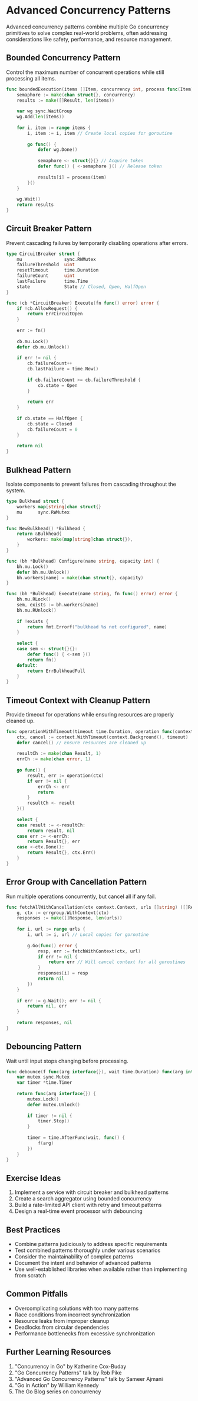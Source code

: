# Advanced Concurrency Patterns

Advanced concurrency patterns combine multiple Go concurrency primitives to solve complex real-world problems, often addressing considerations like safety, performance, and resource management.

## Bounded Concurrency Pattern

Control the maximum number of concurrent operations while still processing all items.

```go
func boundedExecution(items []Item, concurrency int, process func(Item) Result) []Result {
    semaphore := make(chan struct{}, concurrency)
    results := make([]Result, len(items))
    
    var wg sync.WaitGroup
    wg.Add(len(items))
    
    for i, item := range items {
        i, item := i, item // Create local copies for goroutine
        
        go func() {
            defer wg.Done()
            
            semaphore <- struct{}{} // Acquire token
            defer func() { <-semaphore }() // Release token
            
            results[i] = process(item)
        }()
    }
    
    wg.Wait()
    return results
}
```

## Circuit Breaker Pattern

Prevent cascading failures by temporarily disabling operations after errors.

```go
type CircuitBreaker struct {
    mu                sync.RWMutex
    failureThreshold  uint
    resetTimeout      time.Duration
    failureCount      uint
    lastFailure       time.Time
    state             State // Closed, Open, HalfOpen
}

func (cb *CircuitBreaker) Execute(fn func() error) error {
    if !cb.AllowRequest() {
        return ErrCircuitOpen
    }
    
    err := fn()
    
    cb.mu.Lock()
    defer cb.mu.Unlock()
    
    if err != nil {
        cb.failureCount++
        cb.lastFailure = time.Now()
        
        if cb.failureCount >= cb.failureThreshold {
            cb.state = Open
        }
        
        return err
    }
    
    if cb.state == HalfOpen {
        cb.state = Closed
        cb.failureCount = 0
    }
    
    return nil
}
```

## Bulkhead Pattern

Isolate components to prevent failures from cascading throughout the system.

```go
type Bulkhead struct {
    workers map[string]chan struct{}
    mu      sync.RWMutex
}

func NewBulkhead() *Bulkhead {
    return &Bulkhead{
        workers: make(map[string]chan struct{}),
    }
}

func (bh *Bulkhead) Configure(name string, capacity int) {
    bh.mu.Lock()
    defer bh.mu.Unlock()
    bh.workers[name] = make(chan struct{}, capacity)
}

func (bh *Bulkhead) Execute(name string, fn func() error) error {
    bh.mu.RLock()
    sem, exists := bh.workers[name]
    bh.mu.RUnlock()
    
    if !exists {
        return fmt.Errorf("bulkhead %s not configured", name)
    }
    
    select {
    case sem <- struct{}{}:
        defer func() { <-sem }()
        return fn()
    default:
        return ErrBulkheadFull
    }
}
```

## Timeout Context with Cleanup Pattern

Provide timeout for operations while ensuring resources are properly cleaned up.

```go
func operationWithTimeout(timeout time.Duration, operation func(context.Context) (Result, error)) (Result, error) {
    ctx, cancel := context.WithTimeout(context.Background(), timeout)
    defer cancel() // Ensure resources are cleaned up
    
    resultCh := make(chan Result, 1)
    errCh := make(chan error, 1)
    
    go func() {
        result, err := operation(ctx)
        if err != nil {
            errCh <- err
            return
        }
        resultCh <- result
    }()
    
    select {
    case result := <-resultCh:
        return result, nil
    case err := <-errCh:
        return Result{}, err
    case <-ctx.Done():
        return Result{}, ctx.Err()
    }
}
```

## Error Group with Cancellation Pattern

Run multiple operations concurrently, but cancel all if any fail.

```go
func fetchAllWithCancellation(ctx context.Context, urls []string) ([]Response, error) {
    g, ctx := errgroup.WithContext(ctx)
    responses := make([]Response, len(urls))
    
    for i, url := range urls {
        i, url := i, url // Local copies for goroutine
        
        g.Go(func() error {
            resp, err := fetchWithContext(ctx, url)
            if err != nil {
                return err // Will cancel context for all goroutines
            }
            responses[i] = resp
            return nil
        })
    }
    
    if err := g.Wait(); err != nil {
        return nil, err
    }
    
    return responses, nil
}
```

## Debouncing Pattern

Wait until input stops changing before processing.

```go
func debounce(f func(arg interface{}), wait time.Duration) func(arg interface{}) {
    var mutex sync.Mutex
    var timer *time.Timer
    
    return func(arg interface{}) {
        mutex.Lock()
        defer mutex.Unlock()
        
        if timer != nil {
            timer.Stop()
        }
        
        timer = time.AfterFunc(wait, func() {
            f(arg)
        })
    }
}
```

## Exercise Ideas

1. Implement a service with circuit breaker and bulkhead patterns
2. Create a search aggregator using bounded concurrency
3. Build a rate-limited API client with retry and timeout patterns
4. Design a real-time event processor with debouncing

## Best Practices

- Combine patterns judiciously to address specific requirements
- Test combined patterns thoroughly under various scenarios
- Consider the maintainability of complex patterns
- Document the intent and behavior of advanced patterns
- Use well-established libraries when available rather than implementing from scratch

## Common Pitfalls

- Overcomplicating solutions with too many patterns
- Race conditions from incorrect synchronization
- Resource leaks from improper cleanup
- Deadlocks from circular dependencies
- Performance bottlenecks from excessive synchronization

## Further Learning Resources

1. "Concurrency in Go" by Katherine Cox-Buday
2. "Go Concurrency Patterns" talk by Rob Pike
3. "Advanced Go Concurrency Patterns" talk by Sameer Ajmani
4. "Go in Action" by William Kennedy
5. The Go Blog series on concurrency 
